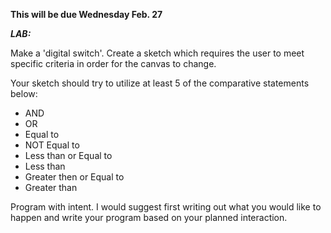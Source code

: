 **This will be due Wednesday Feb. 27**

**_LAB:_**

Make a 'digital switch'.  Create a sketch which requires the user to meet specific criteria in order for the canvas to change.


Your sketch should try to utilize at least 5 of the comparative statements below:
* AND
* OR
* Equal to
* NOT Equal to
* Less than or Equal to
* Less than
* Greater then or Equal to
* Greater than

Program with intent.  I would suggest first writing out what you would like to happen and write your program based on your planned interaction.
